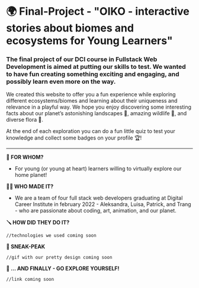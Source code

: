 # :earth_africa: Final-Project - "OIKO - interactive stories about biomes and ecosystems for Young Learners"

### The final project of our DCI course in Fullstack Web Development is aimed at putting our skills to test. We wanted to have fun creating something exciting and engaging, and possibly learn even more on the way.

We created this website to offer you a fun experience while exploring different ecosystems/biomes and learning about their uniqueness and relevance in a playful way. We hope you enjoy discovering some interesting facts about our planet’s astonishing landscapes :ocean:, amazing wildlife :monkey:, and diverse flora :cactus:.

At the end of each exploration you can do a fun little quiz to test your knowledge and collect some badges on your profile :trophy:! 

--- 

**:green_book: FOR WHOM?**
* For young (or young at heart) learners willing to virtually explore our home planet!

**:dancers::bulb: WHO MADE IT?**
* We are a team of four full stack web developers graduating at Digital Career Institute in february 2022 - Aleksandra, Luisa, Patrick, and Trang - who are passionate about coding, art, animation, and our planet.

**:screwdriver: HOW DID THEY DO IT?**

    //technologies we used coming soon

**:art: SNEAK-PEAK**

    //gif with our pretty design coming soon

**:mag_right: ... AND FINALLY - GO EXPLORE YOURSELF!**

    //link coming soon
